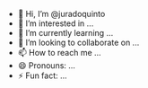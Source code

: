- 👋 Hi, I’m @juradoquinto
- 👀 I’m interested in ...
- 🌱 I’m currently learning ...
- 💞️ I’m looking to collaborate on ...
- 📫 How to reach me ...
- 😄 Pronouns: ...
- ⚡ Fun fact: ...

<!---
juradoquinto/juradoquinto is a ✨ special ✨ repository because its `README.md` (this file) appears on your GitHub profile.
You can click the Preview link to take a look at your changes.
--->
